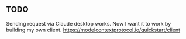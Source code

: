 ## TODO

Sending request via Claude desktop works.
Now I want it to work by building my own client. 
https://modelcontextprotocol.io/quickstart/client 

